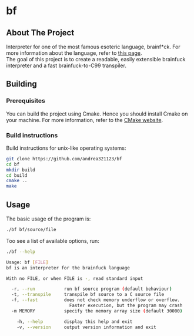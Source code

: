 # bf

## About The Project

Interpreter for one of the most famous esoteric language, brainf*ck. For more information about the language, refer to [this page](https://en.wikipedia.org/wiki/Brainfuck).  
The goal of this project is to create a readable, easily extensible brainfuck interpreter and a fast brainfuck-to-C99 transpiler.

## Building

### Prerequisites

You can build the project using Cmake. Hence you should install Cmake on your machine. For more information, refer to the [CMake website](https://https://cmake.org/install).

### Build instructions

Build instructions for unix-like operating systems:  
```sh
git clone https://github.com/andrea321123/bf
cd bf
mkdir build
cd build
cmake ..
make
```

## Usage

The basic usage of the program is:

```sh
./bf bf/source/file
```

Too see a list of available options, run:

```sh
./bf --help

Usage: bf [FILE]
bf is an interpreter for the brainfuck language

With no FILE, or when FILE is -, read standard input

  -r, --run           run bf source program (default behaviour)
  -t, --transpile     transpile bf source to a C source file
  -f, --fast          does not check memory underflow or overflow.
                        Faster execution, but the program may crash
  -m MEMORY           specify the memory array size (default 30000)

    -h, --help        display this help and exit
    -v, --version     output version information and exit

```

